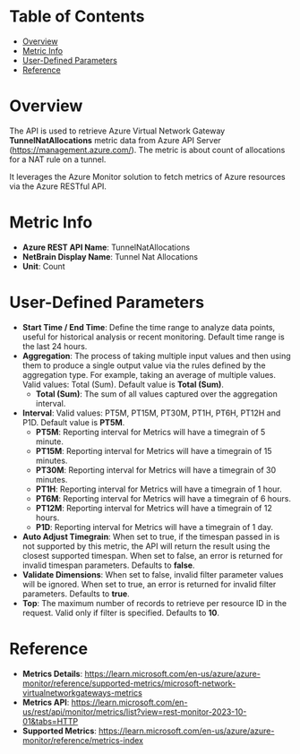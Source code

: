 # Table of Contents
- [Overview](#overview)
- [Metric Info](#metric-info)
- [User-Defined Parameters](#user-defined-parameters)
- [Reference](#reference)

# Overview <a name="overview"></a>
The API is used to retrieve Azure Virtual Network Gateway <b>TunnelNatAllocations</b> metric data from Azure API Server (https://management.azure.com/). The metric is about count of allocations for a NAT rule on a tunnel.

It leverages the Azure Monitor solution to fetch metrics of Azure resources via the Azure RESTful API.

# Metric Info <a name="metric-info"></a>
* <b>Azure REST API Name</b>: TunnelNatAllocations
* <b>NetBrain Display Name</b>: Tunnel Nat Allocations
* <b>Unit</b>: Count

# User-Defined Parameters <a name="user-defined-parameters"></a>
* <b>Start Time / End Time</b>: Define the time range to analyze data points, useful for historical analysis or recent monitoring. Default time range is the last 24 hours.
* <b>Aggregation</b>: The process of taking multiple input values and then using them to produce a single output value via the rules defined by the aggregation type. For example, taking an average of multiple values. Valid values: Total (Sum). Default value is <b>Total (Sum)</b>.
  * <b>Total (Sum)</b>: The sum of all values captured over the aggregation interval.
* <b>Interval</b>: Valid values: PT5M, PT15M, PT30M, PT1H, PT6H, PT12H and P1D. Default value is <b>PT5M</b>.
  * <b>PT5M</b>: Reporting interval for Metrics will have a timegrain of 5 minute.
  * <b>PT15M</b>: Reporting interval for Metrics will have a timegrain of 15 minutes.
  * <b>PT30M</b>: Reporting interval for Metrics will have a timegrain of 30 minutes.
  * <b>PT1H</b>: Reporting interval for Metrics will have a timegrain of 1 hour.
  * <b>PT6M</b>: Reporting interval for Metrics will have a timegrain of 6 hours.
  * <b>PT12M</b>: Reporting interval for Metrics will have a timegrain of 12 hours.
  * <b>P1D</b>: Reporting interval for Metrics will have a timegrain of 1 day.
* <b>Auto Adjust Timegrain</b>: When set to true, if the timespan passed in is not supported by this metric, the API will return the result using the closest supported timespan. When set to false, an error is returned for invalid timespan parameters. Defaults to <b>false</b>.
* <b>Validate Dimensions</b>: When set to false, invalid filter parameter values will be ignored. When set to true, an error is returned for invalid filter parameters. Defaults to <b>true</b>.
* <b>Top</b>: The maximum number of records to retrieve per resource ID in the request. Valid only if filter is specified. Defaults to <b>10</b>.


# Reference <a name="reference"></a>
* <b>Metrics Details</b>: https://learn.microsoft.com/en-us/azure/azure-monitor/reference/supported-metrics/microsoft-network-virtualnetworkgateways-metrics
* <b>Metrics API</b>: https://learn.microsoft.com/en-us/rest/api/monitor/metrics/list?view=rest-monitor-2023-10-01&tabs=HTTP
* <b>Supported Metrics</b>: https://learn.microsoft.com/en-us/azure/azure-monitor/reference/metrics-index